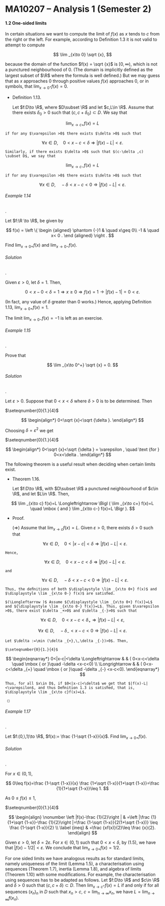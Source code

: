 # MA10207 – Analysis 1 (Semester 2)

#### 1.2 One-sided limits

In certain situations we want to compute the limit of $f(x)$ as $x$ tends to $c$ from the right or the left. For example, according to Deﬁnition 1.3 it is not valid to attempt to compute

$$
 \lim _{x\to 0} \sqrt {x},
$$

because the domain of the function $f(x) = \sqrt {x}$ is $[0,\infty )$, which is not a punctured neighbourhood of 0. (The domain is implicitly deﬁned as the largest subset of $\R$ where the formula is well deﬁned.) But we may guess that as $x$ approaches 0 through positive values $f(x)$ approaches 0, or in symbols, that $\displaystyle \lim _{x\to 0^+} f(x) = 0$.

- Deﬁnition 1.13.

  Let $f:D\to \R$, where $D\subset \R$ and let $c,L\in \R$. Assume that there exists $\delta _0>0$ such that $(c,c+\delta _0) \subset D$. We say that

$$
 \lim _{x\to c+} f(x)=L
$$

    if for any $\varepsilon >0$ there exists $\delta >0$ such that

$$
 \forall x\in D, \quad 0<x-c<\delta \Longrightarrow |f(x)-L|<\varepsilon .
$$

    Similarly, if there exists $\delta >0$ such that $(c-\delta ,c) \subset D$, we say that

$$
 \lim _{x\to c-} f(x)=L
$$

    if for any $\varepsilon >0$ there exists $\delta >0$ such that

$$
 \forall x\in D, \quad -\delta <x-c<0 \Longrightarrow |f(x)-L|<\varepsilon .
$$

###### Example 1.14

.

Let $f:\R \to \R$, be given by

$$
 f(x) = \left \{ \begin {aligned} \phantom {-}1 & \quad x\geq 0\\ -1 & \quad x< 0 . \end {aligned} \right .
$$

Find $\displaystyle \lim _{x\to 0+} f(x)$ and $\displaystyle \lim _{x\to 0-} f(x)$.

###### Solution

.

Given $\varepsilon >0$, let $\delta =1$. Then,

$$
 0<x-0<\delta =1\Longrightarrow x\geq 0 \Longrightarrow f(x)=1 \to |f(x)-1|=0<\varepsilon .
$$

(In fact, any value of $\delta$ greater than $0$ works.) Hence, applying Deﬁnition 1.13, $\displaystyle \lim _{x\to 0+} f(x)=1$.

The limit ${\displaystyle \lim _{x\to 0-} f(x)=-1}$ is left as an exercise.

###### Example 1.15

.

Prove that

$$
 \lim _{x\to 0^+} \sqrt {x} = 0.
$$

###### Solution

.

Let $\varepsilon >0$. Suppose that $0<x<\delta$ where $\delta >0$ is to be determined. Then

$\seteqnumber{0}{1.}{4}$

$$
 \begin{align*} 0<\sqrt {x}<\sqrt {\delta }. \end{align*}
$$

Choosing $\delta = \varepsilon ^2$ we get

$\seteqnumber{0}{1.}{4}$

$$
 \begin{align*} 0<\sqrt {x}<\sqrt {\delta } = \varepsilon , \quad \text {for } 0<x<\delta . \end{align*}
$$

The following theorem is a useful result when deciding when certain limits exist.

- Theorem 1.16.

  Let $f:D\to \R$, with $D\subset \R$ a punctured neighbourhood of $c\in \R$, and let $L\in \R$. Then,

$$
 \lim _{x\to c} f(x)=L \Longleftrightarrow \Bigl ( \lim _{x\to c+} f(x)=L \quad \mbox { and } \lim _{x\to c-} f(x)=L \Bigr ).
$$

- Proof.

  $(\Longrightarrow )$ Assume that $\lim _{x\to c} f(x)=L$. Given $\varepsilon >0$, there exists $\delta >0$ such that

$$
 \quad \forall x\in D, \quad 0<|x-c|<\delta \Longrightarrow |f(x)-L|<\varepsilon .
$$

    Hence,

$$
 \quad \forall x\in D, \quad 0<x-c<\delta \Longrightarrow |f(x)-L|<\varepsilon .
$$

    and

$$
 \quad \forall x\in D, \quad -\delta <x-c<0\Longrightarrow |f(x)-L|<\varepsilon .
$$

    Thus, the deﬁnitions of both $\displaystyle \lim _{x\to 0+} f(x)$ and $\displaystyle \lim _{x\to 0-} f(x)$ are satisﬁed.

    $(\Longleftarrow )$ Assume ${\displaystyle \lim _{x\to 0+} f(x)}=L$ and ${\displaystyle \lim _{x\to 0-} f(x)}=L$. Thus, given $\varepsilon >0$, there exist $\delta _+>0$ and $\delta _{-}>0$ such that

$$
 \forall x \in D, \quad 0<x-c<\delta _{+} \Longrightarrow |f(x)-L|<\varepsilon ,
$$

$$
 \forall x \in D, \quad -\delta _{-}<x-c<0 \Longrightarrow |f(x)-L|<\varepsilon .
$$

    Let $\delta :=\min (\delta _{+},\,\delta _{-})>0$. Then,

    $\seteqnumber{0}{1.}{4}$

$$
 \begin{eqnarray*} 0<|x-c|<\delta \Longleftrightarrow & & ( 0<x-c<\delta \quad \mbox { or }\quad -\delta <x-c<0) \\ \Longrightarrow & & ( 0<x-c<\delta _{+} \quad \mbox { or }\quad -\delta _{-} <x-c<0). \end{eqnarray*}
$$

    Thus, for all $x\in D$, if $0<|x-c|<\delta$ we get that $|f(x)-L|<\varepsilon$, and thus Deﬁnition 1.3 is satisﬁed, that is, $\displaystyle \lim _{x\to c}f(x)=L$.

     □

###### Example 1.17

.

Let $f:(0,\,1)\to \R$, $f(x):= \frac {1-\sqrt {1-x}}{x}$. Find $\displaystyle \lim _{x\to 0+}f(x)$.

###### Solution

.

For $x\in (0,1)$,

$$
 0\leq f(x)=\frac {1-\sqrt {1-x}}{x} \frac {1+\sqrt {1-x}}{1+\sqrt {1-x}}=\frac {1}{1+\sqrt {1-x}}\leq 1.
$$

As $0\leq f(x)\leq 1$,

$\seteqnumber{0}{1.}{4}$

$$
 \begin{align} \nonumber \left |f(x)-\frac {1}{2}\right | & =\left |\frac {1}{1+\sqrt {1-x}}-\frac {1}{2}\right |=\frac {1-\sqrt {1-x}}{2(1+\sqrt {1-x})} \leq \frac {1-\sqrt {1-x}}{2} \\ \label {ineq} & =\frac {xf(x)}{2}\leq \frac {x}{2}. \end{align}
$$

Given $\varepsilon >0$, let $\delta =2\varepsilon$. For $x\in (0,\,1)$ such that $0<x<\delta$, by (1.5), we have that $|f(x)-1/2|<\varepsilon$. We conclude that $\displaystyle \lim _{x\to 0+}f(x)=1/2$.

For one sided limits we have analogous results as for standard limits, namely uniqueness of the limit (Lemma 1.5), a characterisation using sequences (Theorem 1.7), inertia (Lemma 1.8), and algebra of limits (Theorem 1.10) with some modiﬁcations. For example, the characterisation using sequences has to be adapted as follows. Let $f:D\to \R$ and $c\in \R$ and $\delta >0$ such that $(c,c+\delta ) \subset D$. Then $\displaystyle \lim _{x\to c^+}f(x) = L$ if and only if for all sequences $(x_n)_n$ in $D$ such that $x_n>c$, $c = \displaystyle \lim _{n\to \infty } x_n$, we have $L = \displaystyle \lim _{n\to \infty } f(x_n)$.
